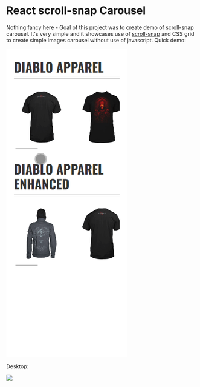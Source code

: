 # React scroll-snap Carousel
Nothing fancy here - Goal of this project was to create demo of scroll-snap carousel.
It's very simple and it showcases use of [scroll-snap](https://developer.mozilla.org/en-US/docs/Web/CSS/CSS_Scroll_Snap) and CSS grid to create simple images carousel without use of javascript.
Quick demo:

![](https://raw.githubusercontent.com/shivero/react-scroll-snap-carousel/master/src/demo_gif/mobile.gif)

Desktop:

![](https://raw.githubusercontent.com/shivero/react-scroll-snap-carousel/master/src/demo_gif/desktop.gif)
